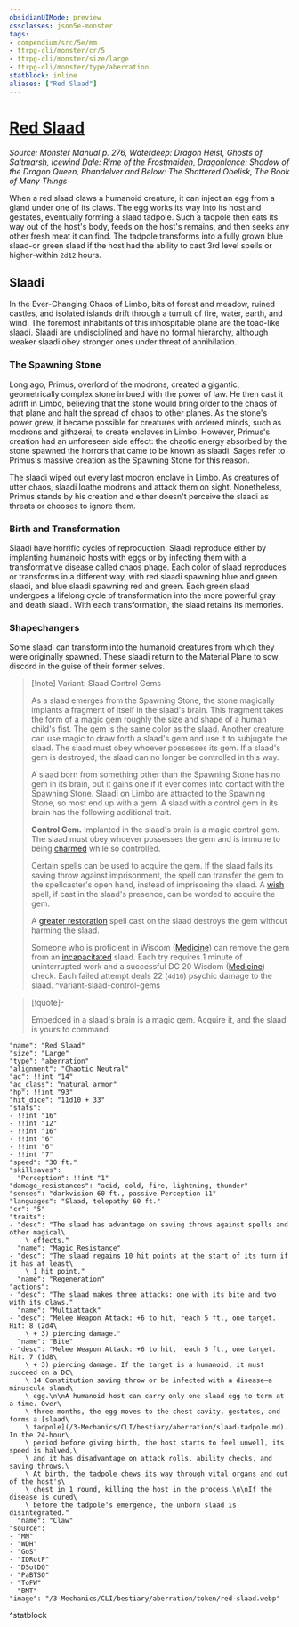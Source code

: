 ```yaml
---
obsidianUIMode: preview
cssclasses: json5e-monster
tags:
- compendium/src/5e/mm
- ttrpg-cli/monster/cr/5
- ttrpg-cli/monster/size/large
- ttrpg-cli/monster/type/aberration
statblock: inline
aliases: ["Red Slaad"]
---
```

# [Red Slaad](3-Mechanics\CLI\bestiary\aberration/red-slaad.md)
*Source: Monster Manual p. 276, Waterdeep: Dragon Heist, Ghosts of Saltmarsh, Icewind Dale: Rime of the Frostmaiden, Dragonlance: Shadow of the Dragon Queen, Phandelver and Below: The Shattered Obelisk, The Book of Many Things*  

When a red slaad claws a humanoid creature, it can inject an egg from a gland under one of its claws. The egg works its way into its host and gestates, eventually forming a slaad tadpole. Such a tadpole then eats its way out of the host's body, feeds on the host's remains, and then seeks any other fresh meat it can find. The tadpole transforms into a fully grown blue slaad-or green slaad if the host had the ability to cast 3rd level spells or higher-within `2d12` hours.

## Slaadi

In the Ever-Changing Chaos of Limbo, bits of forest and meadow, ruined castles, and isolated islands drift through a tumult of fire, water, earth, and wind. The foremost inhabitants of this inhospitable plane are the toad-like slaadi. Slaadi are undisciplined and have no formal hierarchy, although weaker slaadi obey stronger ones under threat of annihilation.

### The Spawning Stone

Long ago, Primus, overlord of the modrons, created a gigantic, geometrically complex stone imbued with the power of law. He then cast it adrift in Limbo, believing that the stone would bring order to the chaos of that plane and halt the spread of chaos to other planes. As the stone's power grew, it became possible for creatures with ordered minds, such as modrons and githzerai, to create enclaves in Limbo. However, Primus's creation had an unforeseen side effect: the chaotic energy absorbed by the stone spawned the horrors that came to be known as slaadi. Sages refer to Primus's massive creation as the Spawning Stone for this reason.

The slaadi wiped out every last modron enclave in Limbo. As creatures of utter chaos, slaadi loathe modrons and attack them on sight. Nonetheless, Primus stands by his creation and either doesn't perceive the slaadi as threats or chooses to ignore them.

### Birth and Transformation

Slaadi have horrific cycles of reproduction. Slaadi reproduce either by implanting humanoid hosts with eggs or by infecting them with a transformative disease called chaos phage. Each color of slaad reproduces or transforms in a different way, with red slaadi spawning blue and green slaadi, and blue slaadi spawning red and green. Each green slaad undergoes a lifelong cycle of transformation into the more powerful gray and death slaadi. With each transformation, the slaad retains its memories.

### Shapechangers

Some slaadi can transform into the humanoid creatures from which they were originally spawned. These slaadi return to the Material Plane to sow discord in the guise of their former selves.

> [!note] Variant: Slaad Control Gems
> 
> As a slaad emerges from the Spawning Stone, the stone magically implants a fragment of itself in the slaad's brain. This fragment takes the form of a magic gem roughly the size and shape of a human child's fist. The gem is the same color as the slaad. Another creature can use magic to draw forth a slaad's gem and use it to subjugate the slaad. The slaad must obey whoever possesses its gem. If a slaad's gem is destroyed, the slaad can no longer be controlled in this way.
> 
> A slaad born from something other than the Spawning Stone has no gem in its brain, but it gains one if it ever comes into contact with the Spawning Stone. Slaadi on Limbo are attracted to the Spawning Stone, so most end up with a gem. A slaad with a control gem in its brain has the following additional trait.
> 
> **Control Gem.** Implanted in the slaad's brain is a magic control gem. The slaad must obey whoever possesses the gem and is immune to being [charmed](/3-Mechanics/CLI/rules/conditions.md#charmed) while so controlled.
> 
> Certain spells can be used to acquire the gem. If the slaad fails its saving throw against imprisonment, the spell can transfer the gem to the spellcaster's open hand, instead of imprisoning the slaad. A [wish](/3-Mechanics/CLI/spells/wish.md) spell, if cast in the slaad's presence, can be worded to acquire the gem.
> 
> A [greater restoration](/3-Mechanics/CLI/spells/greater-restoration.md) spell cast on the slaad destroys the gem without harming the slaad.
> 
> Someone who is proficient in Wisdom ([Medicine](/3-Mechanics/CLI/rules/skills.md#Medicine)) can remove the gem from an [incapacitated](/3-Mechanics/CLI/rules/conditions.md#incapacitated) slaad. Each try requires 1 minute of uninterrupted work and a successful DC 20 Wisdom ([Medicine](/3-Mechanics/CLI/rules/skills.md#Medicine)) check. Each failed attempt deals 22 (`4d10`) psychic damage to the slaad.
^variant-slaad-control-gems

> [!quote]-  
> 
> Embedded in a slaad's brain is a magic gem. Acquire it, and the slaad is yours to command.


```statblock
"name": "Red Slaad"
"size": "Large"
"type": "aberration"
"alignment": "Chaotic Neutral"
"ac": !!int "14"
"ac_class": "natural armor"
"hp": !!int "93"
"hit_dice": "11d10 + 33"
"stats":
- !!int "16"
- !!int "12"
- !!int "16"
- !!int "6"
- !!int "6"
- !!int "7"
"speed": "30 ft."
"skillsaves":
  "Perception": !!int "1"
"damage_resistances": "acid, cold, fire, lightning, thunder"
"senses": "darkvision 60 ft., passive Perception 11"
"languages": "Slaad, telepathy 60 ft."
"cr": "5"
"traits":
- "desc": "The slaad has advantage on saving throws against spells and other magical\
    \ effects."
  "name": "Magic Resistance"
- "desc": "The slaad regains 10 hit points at the start of its turn if it has at least\
    \ 1 hit point."
  "name": "Regeneration"
"actions":
- "desc": "The slaad makes three attacks: one with its bite and two with its claws."
  "name": "Multiattack"
- "desc": "Melee Weapon Attack: +6 to hit, reach 5 ft., one target. Hit: 8 (2d4\
    \ + 3) piercing damage."
  "name": "Bite"
- "desc": "Melee Weapon Attack: +6 to hit, reach 5 ft., one target. Hit: 7 (1d8\
    \ + 3) piercing damage. If the target is a humanoid, it must succeed on a DC\
    \ 14 Constitution saving throw or be infected with a disease—a minuscule slaad\
    \ egg.\n\nA humanoid host can carry only one slaad egg to term at a time. Over\
    \ three months, the egg moves to the chest cavity, gestates, and forms a [slaad\
    \ tadpole](/3-Mechanics/CLI/bestiary/aberration/slaad-tadpole.md). In the 24-hour\
    \ period before giving birth, the host starts to feel unwell, its speed is halved,\
    \ and it has disadvantage on attack rolls, ability checks, and saving throws.\
    \ At birth, the tadpole chews its way through vital organs and out of the host's\
    \ chest in 1 round, killing the host in the process.\n\nIf the disease is cured\
    \ before the tadpole's emergence, the unborn slaad is disintegrated."
  "name": "Claw"
"source":
- "MM"
- "WDH"
- "GoS"
- "IDRotF"
- "DSotDQ"
- "PaBTSO"
- "ToFW"
- "BMT"
"image": "/3-Mechanics/CLI/bestiary/aberration/token/red-slaad.webp"
```
^statblock